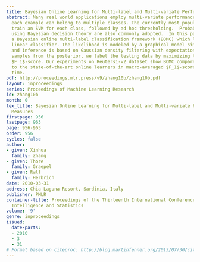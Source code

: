```yaml
---
title: Bayesian Online Learning for Multi-label and Multi-variate Performance Measures
abstract: Many real world applications employ multi-variate performance measures and
  each example can belong to multiple classes. The currently most popular approaches
  train an SVM for each class, followed by ad hoc thresholding.  Probabilistic models
  using Bayesian decision theory are also commonly adopted.  In this paper, we propose
  a Bayesian online multi-label classification framework (BOMC) which learns a probabilistic
  linear classifier. The likelihood is modeled by a graphical model similar to TrueSkill$^\text{TM}$,
  and inference is based on Gaussian density filtering with expectation propagation.  Using
  samples from the posterior, we label the testing data by maximizing the expected
  $F_1$-score. Our experiments on Reuters1-v2 dataset show BOMC compares favorably
  to the state-of-the-art online learners in macro-averaged $F_1$-score and training
  time.
pdf: http://proceedings.mlr.press/v9/zhang10b/zhang10b.pdf
layout: inproceedings
series: Proceedings of Machine Learning Research
id: zhang10b
month: 0
tex_title: Bayesian Online Learning for Multi-label and Multi-variate Performance
  Measures
firstpage: 956
lastpage: 963
page: 956-963
order: 956
cycles: false
author:
- given: Xinhua
  family: Zhang
- given: Thore
  family: Graepel
- given: Ralf
  family: Herbrich
date: 2010-03-31
address: Chia Laguna Resort, Sardinia, Italy
publisher: PMLR
container-title: Proceedings of the Thirteenth International Conference on Artificial
  Intelligence and Statistics
volume: '9'
genre: inproceedings
issued:
  date-parts:
  - 2010
  - 3
  - 31
# Format based on citeproc: http://blog.martinfenner.org/2013/07/30/citeproc-yaml-for-bibliographies/
---
```

